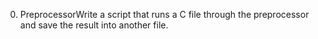 0. PreprocessorWrite a script that runs a C file through the preprocessor and save the result into another file.
